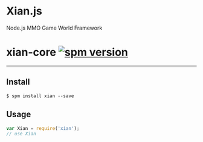 Xian.js
=======

Node.js MMO Game World Framework

# xian-core [![spm version](http://spmjs.io/badge/xian-core)](http://spmjs.io/package/xian-core)

---



## Install

```
$ spm install xian --save
```

## Usage

```js
var Xian = require('xian');
// use Xian
```



